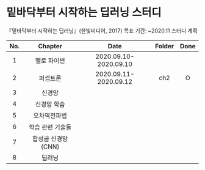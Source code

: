 # 밑바닥부터 시작하는 딥러닝 스터디
 
『밑바닥부터 시작하는 딥러닝』(한빛미디어, 2017)
목표 기간: ~2020.11
스터디 계획

|No.|Chapter|Date|Folder|Done|
|:--:|:-------:|:---:|:---:|:---:|
|1|헬로 파이썬|2020.09.10-2020.09.10|||
|2|퍼셉트론|2020.09.11-2020.09.12|ch2|O|
|3|신경망||||
|4|신경망 학습||||
|5|오차역전파법||||
|6|학습 관련 기술들||||
|7|합성곱 신경망(CNN)||||
|8|딥러닝||||
